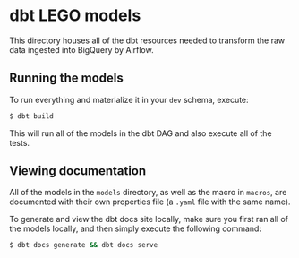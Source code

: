 # dbt LEGO models
This directory houses all of the dbt resources needed to transform the raw data ingested into BigQuery by Airflow.

## Running the models

To run everything and materialize it in your `dev` schema, execute:

```bash
$ dbt build
```

This will run all of the models in the dbt DAG and also execute all of the tests.

## Viewing documentation

All of the models in the `models` directory, as well as the macro in `macros`, are documented with their own properties file (a `.yaml` file with the same name).

To generate and view the dbt docs site locally, make sure you first ran all of the models locally, and then simply execute the following command:

```bash
$ dbt docs generate && dbt docs serve
```